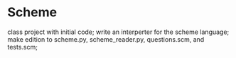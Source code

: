 # Scheme
class project with initial code;
write an interperter for the scheme language;
make edition to scheme.py, scheme_reader.py, questions.scm, and tests.scm;
